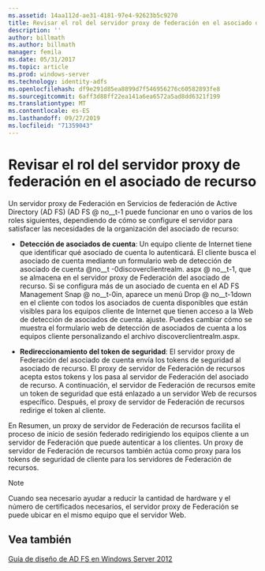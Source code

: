 ```yaml
---
ms.assetid: 14aa112d-ae31-4181-97e4-92623b5c9270
title: Revisar el rol del servidor proxy de federación en el asociado de recurso
description: ''
author: billmath
ms.author: billmath
manager: femila
ms.date: 05/31/2017
ms.topic: article
ms.prod: windows-server
ms.technology: identity-adfs
ms.openlocfilehash: df9e291d85ea8899d7f546956276c60582893fe8
ms.sourcegitcommit: 6aff3d88ff22ea141a6ea6572a5ad8dd6321f199
ms.translationtype: MT
ms.contentlocale: es-ES
ms.lasthandoff: 09/27/2019
ms.locfileid: "71359043"
---
```

# <a name="review-the-role-of-the-federation-server-proxy-in-the-resource-partner"></a>Revisar el rol del servidor proxy de federación en el asociado de recurso

Un servidor proxy de Federación en Servicios de federación de Active Directory (AD FS) \(AD FS @ no__t-1 puede funcionar en uno o varios de los roles siguientes, dependiendo de cómo se configure el servidor para satisfacer las necesidades de la organización del asociado de recurso:  
  
-   **Detección de asociados de cuenta**: Un equipo cliente de Internet tiene que identificar qué asociado de cuenta lo autenticará. El cliente busca el asociado de cuenta mediante un formulario web de detección de asociado de cuenta @no__t -0discoverclientrealm. aspx @ no__t-1, que se almacena en el servidor proxy de Federación del asociado de recurso. Si se configura más de un asociado de cuenta en el AD FS Management Snap @ no__t-0in, aparece un menú Drop @ no__t-1down en el cliente con todos los asociados de cuenta disponibles que están visibles para los equipos cliente de Internet que tienen acceso a la Web de detección de asociados de cuenta. ajuste. Puedes cambiar cómo se muestra el formulario web de detección de asociados de cuenta a los equipos cliente personalizando el archivo discoverclientrealm.aspx.  
  
-   **Redireccionamiento del token de seguridad**: El servidor proxy de Federación del asociado de cuenta envía los tokens de seguridad al asociado de recurso. El proxy de servidor de Federación de recursos acepta estos tokens y los pasa al servidor de Federación del asociado de recurso. A continuación, el servidor de Federación de recursos emite un token de seguridad que está enlazado a un servidor Web de recursos específico. Después, el proxy de servidor de Federación de recursos redirige el token al cliente.  
  
En Resumen, un proxy de servidor de Federación de recursos facilita el proceso de inicio de sesión federado redirigiendo los equipos cliente a un servidor de Federación que puede autenticar a los clientes. Un proxy de servidor de Federación de recursos también actúa como proxy para los tokens de seguridad de cliente para los servidores de Federación de recursos.  
  
> [!NOTE]  
> Cuando sea necesario ayudar a reducir la cantidad de hardware y el número de certificados necesarios, el servidor proxy de Federación se puede ubicar en el mismo equipo que el servidor Web.  
  
## <a name="see-also"></a>Vea también
[Guía de diseño de AD FS en Windows Server 2012](AD-FS-Design-Guide-in-Windows-Server-2012.md)

